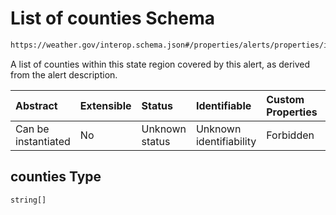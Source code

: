 # List of counties Schema

```txt
https://weather.gov/interop.schema.json#/properties/alerts/properties/items/items/properties/locations/properties/regions/items/properties/counties
```

A list of counties within this state region covered by this alert, as derived from the alert description.

| Abstract            | Extensible | Status         | Identifiable            | Custom Properties | Additional Properties | Access Restrictions | Defined In                                                                                                 |
| :------------------ | :--------- | :------------- | :---------------------- | :---------------- | :-------------------- | :------------------ | :--------------------------------------------------------------------------------------------------------- |
| Can be instantiated | No         | Unknown status | Unknown identifiability | Forbidden         | Allowed               | none                | [interop-layer.schema.json\*](../../../api-interop-layer/interop-layer.schema.json "open original schema") |

## counties Type

`string[]`
